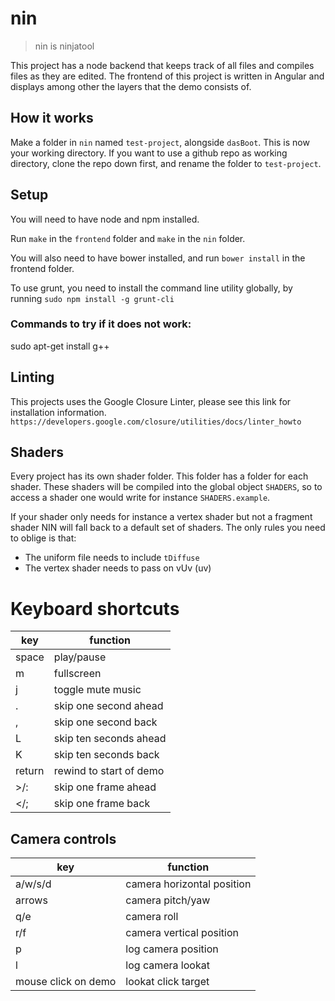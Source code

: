 # nin

> nin is ninjatool

This project has a node backend that keeps track of all files and compiles files as they are edited.
The frontend of this project is written in Angular and displays among other the layers that the demo consists of.

## How it works
Make a folder in `nin` named `test-project`, alongside `dasBoot`. This is now your working directory.
If you want to use a github repo as working directory, clone the repo down first, and rename the folder to `test-project`.

## Setup

You will need to have node and npm installed.

Run `make` in the `frontend` folder and `make` in the `nin` folder.

You will also need to have bower installed, and run `bower install` in the frontend folder.

To use grunt, you need to install the command line utility globally, by running `sudo npm install -g grunt-cli`

### Commands to try if it does not work:

sudo apt-get install g++

## Linting
This projects uses the Google Closure Linter, please see this link for installation information.
`https://developers.google.com/closure/utilities/docs/linter_howto`

## Shaders

Every project has its own shader folder.
This folder has a folder for each shader.
These shaders will be compiled into the global object `SHADERS`, so to access a shader one would write for instance `SHADERS.example`.

If your shader only needs for instance a vertex shader but not a fragment shader NIN will fall back to a default set of shaders.
The only rules you need to oblige is that:
- The uniform file needs to include `tDiffuse`
- The vertex shader needs to pass on vUv (uv)

# Keyboard shortcuts

| key        | function                |
|------------|-------------------------|
| space      | play/pause              |
| m          | fullscreen              |
| j          | toggle mute music       |
| .          | skip one second ahead   |
| ,          | skip one second back    |
| L          | skip ten seconds ahead  |
| K          | skip ten seconds back   |
| return     | rewind to start of demo |
| >/:        | skip one frame ahead    |
| </;        | skip one frame back     |

## Camera controls

| key       | function                      |
|-----------|-------------------------------|
| a/w/s/d   | camera horizontal position    |
| arrows    | camera pitch/yaw              |
| q/e       | camera roll                   |
| r/f       | camera vertical position      |
| p         | log camera position           |
| l         | log camera lookat             |
| mouse click on demo | lookat click target |
